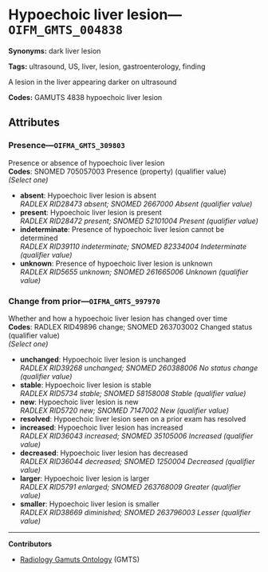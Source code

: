 # Hypoechoic liver lesion—`OIFM_GMTS_004838`

**Synonyms:** dark liver lesion

**Tags:** ultrasound, US, liver, lesion, gastroenterology, finding

A lesion in the liver appearing darker on ultrasound

**Codes:** GAMUTS 4838 hypoechoic liver lesion

## Attributes

### Presence—`OIFMA_GMTS_309803`

Presence or absence of hypoechoic liver lesion  
**Codes**: SNOMED 705057003 Presence (property) (qualifier value)  
*(Select one)*

- **absent**: Hypoechoic liver lesion is absent  
_RADLEX RID28473 absent; SNOMED 2667000 Absent (qualifier value)_
- **present**: Hypoechoic liver lesion is present  
_RADLEX RID28472 present; SNOMED 52101004 Present (qualifier value)_
- **indeterminate**: Presence of hypoechoic liver lesion cannot be determined  
_RADLEX RID39110 indeterminate; SNOMED 82334004 Indeterminate (qualifier value)_
- **unknown**: Presence of hypoechoic liver lesion is unknown  
_RADLEX RID5655 unknown; SNOMED 261665006 Unknown (qualifier value)_

### Change from prior—`OIFMA_GMTS_997970`

Whether and how a hypoechoic liver lesion has changed over time  
**Codes**: RADLEX RID49896 change; SNOMED 263703002 Changed status (qualifier value)  
*(Select one)*

- **unchanged**: Hypoechoic liver lesion is unchanged  
_RADLEX RID39268 unchanged; SNOMED 260388006 No status change (qualifier value)_
- **stable**: Hypoechoic liver lesion is stable  
_RADLEX RID5734 stable; SNOMED 58158008 Stable (qualifier value)_
- **new**: Hypoechoic liver lesion is new  
_RADLEX RID5720 new; SNOMED 7147002 New (qualifier value)_
- **resolved**: Hypoechoic liver lesion seen on a prior exam has resolved  
- **increased**: Hypoechoic liver lesion has increased  
_RADLEX RID36043 increased; SNOMED 35105006 Increased (qualifier value)_
- **decreased**: Hypoechoic liver lesion has decreased  
_RADLEX RID36044 decreased; SNOMED 1250004 Decreased (qualifier value)_
- **larger**: Hypoechoic liver lesion is larger  
_RADLEX RID5791 enlarged; SNOMED 263768009 Greater (qualifier value)_
- **smaller**: Hypoechoic liver lesion is smaller  
_RADLEX RID38669 diminished; SNOMED 263796003 Lesser (qualifier value)_

---

**Contributors**

- [Radiology Gamuts Ontology](https://gamuts.net/) (GMTS)